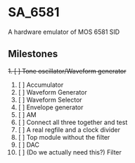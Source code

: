 # SA_6581

A hardware emulator of MOS 6581 SID

## Milestones

~~1. [ ] Tone oscillator/Waveform generator~~
1. [ ] Accumulator
2. [ ] Waveform Generator 
3. [ ] Waveform Selector
4. [ ] Envelope generator
5. [ ] AM
6. [ ] Connect all three together and test
7. [ ] A real regfile and a clock divider
8. [ ] Top module without the filter
9. [ ] DAC
10. [ ] (Do we actually need this?) Filter
